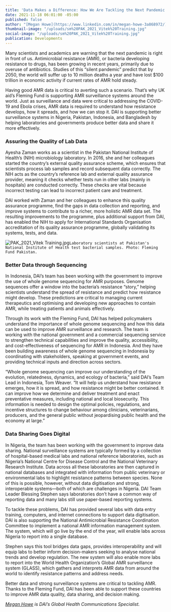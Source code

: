 ```yaml
---
title: 'Data Makes a Difference: How We Are Tackling the Next Pandemic'
date: 2021-11-18 06:01:00 -05:00
published: false
author: "[Megan Howe](https://www.linkedin.com/in/megan-howe-3a868972/)"
thumbnail-image: "/uploads/sm%20PAK_2021_Vitek%20Training.jpg"
social-image: "/uploads/sm%20PAK_2021_Vitek%20Training.jpg"
publication: Developments
---
```


Many scientists and academics are warning that the next pandemic is right in front of us. Antimicrobial resistance (AMR), or bacteria developing resistance to drugs, has been growing in recent years, primarily due to overuse of antibiotics.
Studies of this “silent pandemic” predict that by 2050, the world will suffer up to 10 million deaths a year and have lost $100 trillion in economic activity if current rates of AMR hold steady. 

Having good AMR data is critical to averting such a scenario. That’s why UK aid’s Fleming Fund is supporting AMR surveillance systems around the world. Just as surveillance and data were critical to addressing the COVID-19 and Ebola crises, AMR data is required to understand how resistance develops, how it spreads, and how we can stop it. DAI is supporting better surveillance systems in Nigeria, Pakistan, Indonesia, and Bangladesh by helping laboratories and governments produce better data and share it more effectively. 






### Assuring the Quality of Lab Data 

Ayesha Zaman works as a scientist in the Pakistan National Institute of Health’s (NIH) microbiology laboratory. In 2016, she and her colleagues started the country’s external quality assurance scheme, which ensures that scientists process lab samples and record subsequent data correctly. The NIH acts as the country’s reference lab and external quality assurance provider, meaning it checks whether tests run in other labs (mainly in hospitals) are conducted correctly. These checks are vital because incorrect testing can lead to incorrect patient care and treatment. 

DAI worked with Zaman and her colleagues to enhance this quality assurance programme, find the gaps in data collection and reporting, and improve systems to contribute to a richer, more holistic AMR data set. The resulting improvements to the programme, plus additional support from DAI, has enabled the NIH to apply for International Standards Organisation accreditation of its quality assurance programme, globally validating its systems, tests, and data.

![PAK_2021_Vitek Training.jpg](/uploads/PAK_2021_Vitek%20Training.jpg)`Laboratory scientists at Pakistan's National Institute of Health test bacterial samples. Photo: Fleming Fund Pakistan.`

### Better Data through Sequencing 

In Indonesia, DAI’s team has been working with the government to improve the use of whole genome sequencing for AMR purposes. Genome sequences offer a window into the bacteria’s resistance “story,” helping scientists understand the spread of resistance and predict how resistance might develop. These predictions are critical to managing current therapeutics and optimising and developing new approaches to contain AMR, while treating patients and animals effectively. 

Through its work with the Fleming Fund, DAI has helped policymakers understand the importance of whole genome sequencing and how this data can be used to improve AMR surveillance and research. The team is working with the national government and a commercial sequencing service to strengthen technical capabilities and improve the quality, accessibility, and cost-effectiveness of sequencing for AMR in Indonesia. And they have been building awareness of whole genome sequencing in Indonesia by coordinating with stakeholders, speaking at government events, and providing technical inputs and direction across sectors. 

“Whole genome sequencing can improve our understanding of the evolution, relatedness, dynamics, and ecology of bacteria,” said DAI’s Team Lead in Indonesia, Tom Weaver. “It will help us understand how resistance emerges, how it is spread, and how resistance might be better contained. It can improve how we determine and deliver treatment and enact preventative measures, including national and local biosecurity. This information is needed to design the optimal policies, regulations, and incentive structures to change behaviour among clinicians, veterinarians, producers, and the general public without jeopardising public health and the economy at large.”

### Data Sharing Goes Digital 

In Nigeria, the team has been working with the government to improve data sharing. National surveillance systems are typically formed by a collection of hospital-based medical labs and national reference laboratories, such as Nigeria’s National Centre for Disease Control and the National Veterinary Research Institute. Data across all these laboratories are then captured in national databases and integrated with information from public veterinary or environmental labs to highlight resistance patterns between species. None of this is possible, however, without data digitisation and strong, interoperable systems—both of which are challenges in Nigeria. DAI Team Leader Blessing Stephen says laboratories don’t have a common way of reporting data and many labs still use paper-based reporting systems.

To tackle these problems, DAI has provided several labs with data entry training, computers, and internet connections to support data digitisation. DAI is also supporting the National Antimicrobial Resistance Coordination Committee to implement a national AMR information management system. The system, which will go live by the end of the year, will enable labs across Nigeria to report into a single database. 

Stephen says this tool bridges data gaps, provides interoperability and will equip labs to better inform decision-makers seeking to analyse national trends and develop regulation. The new system will also enable more labs to report into the World Health Organization’s Global AMR surveillance system (GLASS), which gathers and interprets AMR data from around the world to identify resistance patterns and address needs. 

Better data and strong surveillance systems are critical to tackling AMR. Thanks to the Fleming Fund, DAI has been able to support these countries to improve AMR data quality, data sharing, and decision making.  

*[Megan Howe](https://www.linkedin.com/in/megan-howe-3a868972/) is DAI’s Global Health Communications Specialist.*